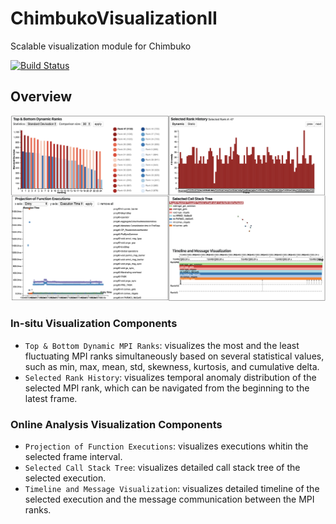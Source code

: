 # ChimbukoVisualizationII

Scalable visualization module for Chimbuko

[![Build Status](https://travis-ci.org/CODARcode/ChimbukoVisualizationII.svg?branch=master)](https://travis-ci.org/CODARcode/ChimbukoVisualizationII)

## Overview 

![Overview](./web/static/images/overview.png)

### In-situ Visualization Components
* `Top & Bottom Dynamic MPI Ranks`: visualizes the most and the least fluctuating MPI ranks simultaneously based on several statistical values, such as min, max, mean, std, skewness, kurtosis, and cumulative delta.
* `Selected Rank History`: visualizes temporal anomaly distribution of the selected MPI rank, which can be navigated from the beginning to the latest frame. 

### Online Analysis Visualization Components
* `Projection of Function Executions`: visualizes executions whitin the selected frame interval. 
* `Selected Call Stack Tree`: visualizes detailed call stack tree of the selected execution.
* `Timeline and Message Visualization`: visualizes detailed timeline of the selected execution and the message communication between the MPI ranks.
